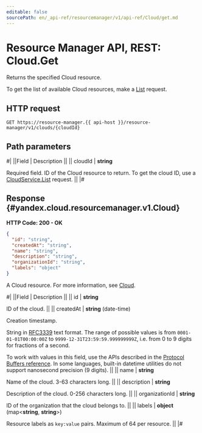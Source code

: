 ```yaml
---
editable: false
sourcePath: en/_api-ref/resourcemanager/v1/api-ref/Cloud/get.md
---
```


# Resource Manager API, REST: Cloud.Get

Returns the specified Cloud resource.

To get the list of available Cloud resources, make a [List](/docs/resource-manager/api-ref/Cloud/list#List) request.

## HTTP request

```
GET https://resource-manager.{{ api-host }}/resource-manager/v1/clouds/{cloudId}
```

## Path parameters

#|
||Field | Description ||
|| cloudId | **string**

Required field. ID of the Cloud resource to return.
To get the cloud ID, use a [CloudService.List](/docs/resource-manager/api-ref/Cloud/list#List) request. ||
|#

## Response {#yandex.cloud.resourcemanager.v1.Cloud}

**HTTP Code: 200 - OK**

```json
{
  "id": "string",
  "createdAt": "string",
  "name": "string",
  "description": "string",
  "organizationId": "string",
  "labels": "object"
}
```

A Cloud resource. For more information, see [Cloud](/docs/resource-manager/concepts/resources-hierarchy#cloud).

#|
||Field | Description ||
|| id | **string**

ID of the cloud. ||
|| createdAt | **string** (date-time)

Creation timestamp.

String in [RFC3339](https://www.ietf.org/rfc/rfc3339.txt) text format. The range of possible values is from
`0001-01-01T00:00:00Z` to `9999-12-31T23:59:59.999999999Z`, i.e. from 0 to 9 digits for fractions of a second.

To work with values in this field, use the APIs described in the
[Protocol Buffers reference](https://developers.google.com/protocol-buffers/docs/reference/overview).
In some languages, built-in datetime utilities do not support nanosecond precision (9 digits). ||
|| name | **string**

Name of the cloud. 3-63 characters long. ||
|| description | **string**

Description of the cloud. 0-256 characters long. ||
|| organizationId | **string**

ID of the organization that the cloud belongs to. ||
|| labels | **object** (map<**string**, **string**>)

Resource labels as `` key:value `` pairs. Maximum of 64 per resource. ||
|#